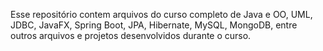 Esse repositório contem arquivos do curso completo de Java e OO, UML, JDBC, JavaFX, Spring Boot, JPA, Hibernate, MySQL, MongoDB, entre outros arquivos e projetos desenvolvidos durante o curso.